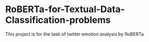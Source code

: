 # RoBERTa-for-Textual-Data-Classification-problems
This project is for the task of twitter emotion analysis by RoBERTa

